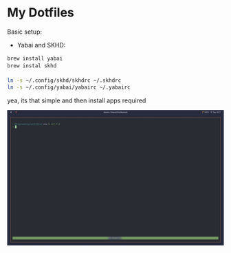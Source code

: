 # My Dotfiles

Basic setup:

- Yabai and SKHD:

```sh
brew install yabai
brew instal skhd

ln -s ~/.config/skhd/skhdrc ~/.skhdrc
ln -s ~/.config/yabai/yabairc ~/.yabairc
 ```

yea, its that simple and then install apps required

![preview](images/Preview.png)

